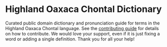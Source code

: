 
# Highland Oaxaca Chontal Dictionary

Curated public domain dictionary and pronunciation guide for terms in the Highland Oaxaca Chontal language. See the [contributing guide](https://github.com/drumworkteam/term/blob/make/.github/contributing.md) for details on how to contribute. We would love your support, even if it is just fixing a word or adding a single definition. Thank you for all your help!
